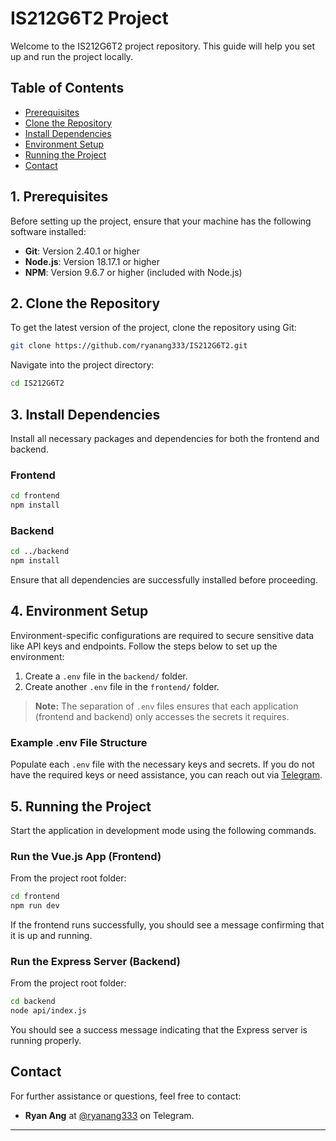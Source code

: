 # IS212G6T2 Project

Welcome to the IS212G6T2 project repository. This guide will help you set up and run the project locally.

## Table of Contents
- [Prerequisites](#1-prerequisites)
- [Clone the Repository](#2-clone-the-repository)
- [Install Dependencies](#3-install-dependencies)
- [Environment Setup](#4-environment-setup)
- [Running the Project](#5-running-the-project)
- [Contact](#contact)

## 1. Prerequisites
Before setting up the project, ensure that your machine has the following software installed:
- **Git**: Version 2.40.1 or higher
- **Node.js**: Version 18.17.1 or higher
- **NPM**: Version 9.6.7 or higher (included with Node.js)

## 2. Clone the Repository
To get the latest version of the project, clone the repository using Git:

```bash
git clone https://github.com/ryanang333/IS212G6T2.git
```

Navigate into the project directory:

```bash
cd IS212G6T2
```

## 3. Install Dependencies
Install all necessary packages and dependencies for both the frontend and backend.

### Frontend
```bash
cd frontend
npm install
```

### Backend
```bash
cd ../backend
npm install
```

Ensure that all dependencies are successfully installed before proceeding.

## 4. Environment Setup
Environment-specific configurations are required to secure sensitive data like API keys and endpoints. Follow the steps below to set up the environment:

1. Create a `.env` file in the `backend/` folder.
2. Create another `.env` file in the `frontend/` folder.

> **Note:** The separation of `.env` files ensures that each application (frontend and backend) only accesses the secrets it requires.

### Example .env File Structure
Populate each `.env` file with the necessary keys and secrets. If you do not have the required keys or need assistance, you can reach out via [Telegram](#contact).

## 5. Running the Project
Start the application in development mode using the following commands.

### Run the Vue.js App (Frontend)
From the project root folder:

```bash
cd frontend
npm run dev
```

If the frontend runs successfully, you should see a message confirming that it is up and running.

### Run the Express Server (Backend)
From the project root folder:

```bash
cd backend
node api/index.js
```

You should see a success message indicating that the Express server is running properly.

## Contact
For further assistance or questions, feel free to contact:
- **Ryan Ang** at [@ryanang333](https://t.me/ryanang333) on Telegram.

---

